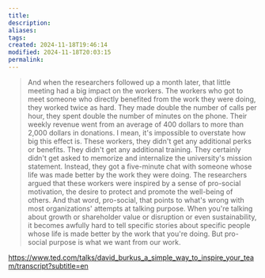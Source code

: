 ```yaml
---
title: 
description: 
aliases: 
tags: 
created: 2024-11-18T19:46:14
modified: 2024-11-18T20:03:15
permalink: 
---
```


> And when the researchers followed up a month later, that little meeting had a big impact on the workers. The workers who got to meet someone who directly benefited from the work they were doing, they worked twice as hard. They made double the number of calls per hour, they spent double the number of minutes on the phone. Their weekly revenue went from an average of 400 dollars to more than 2,000 dollars in donations. I mean, it's impossible to overstate how big this effect is. These workers, they didn't get any additional perks or benefits. They didn't get any additional training. They certainly didn't get asked to memorize and internalize the university's mission statement. Instead, they got a five-minute chat with someone whose life was made better by the work they were doing. The researchers argued that these workers were inspired by a sense of pro-social motivation, the desire to protect and promote the well-being of others. And that word, pro-social, that points to what's wrong with most organizations' attempts at talking purpose. When you're talking about growth or shareholder value or disruption or even sustainability, it becomes awfully hard to tell specific stories about specific people whose life is made better by the work that you're doing. But pro-social purpose is what we want from our work.

https://www.ted.com/talks/david_burkus_a_simple_way_to_inspire_your_team/transcript?subtitle=en
